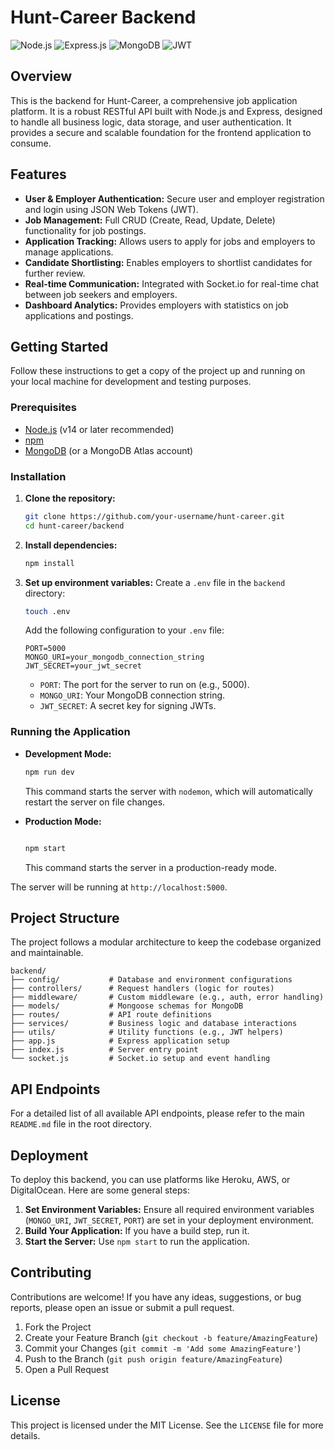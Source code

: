 # Hunt-Career Backend

![Node.js](https://img.shields.io/badge/Node.js-339933?style=for-the-badge&logo=nodedotjs&logoColor=white)
![Express.js](https://img.shields.io/badge/Express.js-000000?style=for-the-badge&logo=express&logoColor=white)
![MongoDB](https://img.shields.io/badge/MongoDB-47A248?style=for-the-badge&logo=mongodb&logoColor=white)
![JWT](https://img.shields.io/badge/JWT-000000?style=for-the-badge&logo=jsonwebtokens&logoColor=white)

## Overview

This is the backend for Hunt-Career, a comprehensive job application platform. It is a robust RESTful API built with Node.js and Express, designed to handle all business logic, data storage, and user authentication. It provides a secure and scalable foundation for the frontend application to consume.

## Features

- **User & Employer Authentication:** Secure user and employer registration and login using JSON Web Tokens (JWT).
- **Job Management:** Full CRUD (Create, Read, Update, Delete) functionality for job postings.
- **Application Tracking:** Allows users to apply for jobs and employers to manage applications.
- **Candidate Shortlisting:** Enables employers to shortlist candidates for further review.
- **Real-time Communication:** Integrated with Socket.io for real-time chat between job seekers and employers.
- **Dashboard Analytics:** Provides employers with statistics on job applications and postings.

## Getting Started

Follow these instructions to get a copy of the project up and running on your local machine for development and testing purposes.

### Prerequisites

- [Node.js](https://nodejs.org/) (v14 or later recommended)
- [npm](https://www.npmjs.com/)
- [MongoDB](https://www.mongodb.com/try/download/community) (or a MongoDB Atlas account)

### Installation

1.  **Clone the repository:**
    ```sh
    git clone https://github.com/your-username/hunt-career.git
    cd hunt-career/backend
    ```

2.  **Install dependencies:**
    ```sh
    npm install
    ```

3.  **Set up environment variables:**
    Create a `.env` file in the `backend` directory:
    ```sh
    touch .env
    ```
    Add the following configuration to your `.env` file:
    ```env
    PORT=5000
    MONGO_URI=your_mongodb_connection_string
    JWT_SECRET=your_jwt_secret
    ```
    - `PORT`: The port for the server to run on (e.g., 5000).
    - `MONGO_URI`: Your MongoDB connection string.
    - `JWT_SECRET`: A secret key for signing JWTs.

### Running the Application

- **Development Mode:**
  ```sh
  npm run dev
  ```
  This command starts the server with `nodemon`, which will automatically restart the server on file changes.

- **Production Mode:**
  ```sh

  npm start
  ```
  This command starts the server in a production-ready mode.

The server will be running at `http://localhost:5000`.

## Project Structure

The project follows a modular architecture to keep the codebase organized and maintainable.

```
backend/
├── config/           # Database and environment configurations
├── controllers/      # Request handlers (logic for routes)
├── middleware/       # Custom middleware (e.g., auth, error handling)
├── models/           # Mongoose schemas for MongoDB
├── routes/           # API route definitions
├── services/         # Business logic and database interactions
├── utils/            # Utility functions (e.g., JWT helpers)
├── app.js            # Express application setup
├── index.js          # Server entry point
└── socket.js         # Socket.io setup and event handling
```

## API Endpoints

For a detailed list of all available API endpoints, please refer to the main `README.md` file in the root directory.

## Deployment

To deploy this backend, you can use platforms like Heroku, AWS, or DigitalOcean. Here are some general steps:

1.  **Set Environment Variables:** Ensure all required environment variables (`MONGO_URI`, `JWT_SECRET`, `PORT`) are set in your deployment environment.
2.  **Build Your Application:** If you have a build step, run it.
3.  **Start the Server:** Use `npm start` to run the application.

## Contributing

Contributions are welcome! If you have any ideas, suggestions, or bug reports, please open an issue or submit a pull request.

1.  Fork the Project
2.  Create your Feature Branch (`git checkout -b feature/AmazingFeature`)
3.  Commit your Changes (`git commit -m 'Add some AmazingFeature'`)
4.  Push to the Branch (`git push origin feature/AmazingFeature`)
5.  Open a Pull Request

## License

This project is licensed under the MIT License. See the `LICENSE` file for more details.